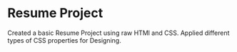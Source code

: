 # Resume Project
Created a basic Resume Project using raw HTMl and CSS.
Applied different types of CSS properties for Designing.
